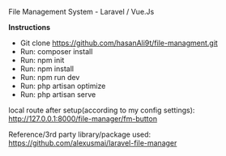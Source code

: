 File Management System - Laravel / Vue.Js

**Instructions**
- Git clone https://github.com/hasanAli9t/file-managment.git
- Run: composer install
- Run: npm init
- Run: npm install
- Run: npm run dev
- Run: php artisan optimize
- Run: php artisan serve 

local route after setup(according to my config settings):
http://127.0.0.1:8000/file-manager/fm-button

Reference/3rd party library/package used: https://github.com/alexusmai/laravel-file-manager
